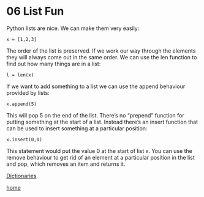 # 06 List Fun

Python lists are nice. We can make them very easily:
```
x = [1,2,3]
```
The order of the list is preserved. If we work our way through the elements they will always come out in the same order. We can use the len function to find out how many things are in a list:
```
l = len(x)
```
If we want to add something to a list we can use the append behaviour provided by lists:
```
x.append(5)
```
This will pop 5 on the end of the list. There’s no “prepend” function for putting something at the start of a list. Instead there’s an insert function that can be used to insert something at a particular position:
```
x.insert(0,0)
```
This statement would put the value 0 at the start of list x. You can use the remove behaviour to get rid of an element at a particular position in the list and pop, which removes an item and returns it. 

[Dictionaries](/07%20Dictionaries.md)

[home](/README.md)